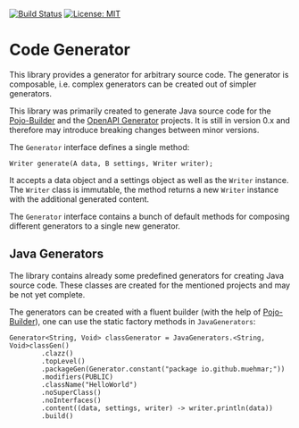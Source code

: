 [![Build Status](https://github.com/muehmar/code-generator/actions/workflows/gradle.yml/badge.svg?branch=master)](https://github.com/muehmar/code-generator/actions/workflows/gradle.yml)
[![License: MIT](https://img.shields.io/badge/License-MIT-yellow.svg)](https://github.com/muehmar/code-generator/blob/master/LICENSE)

# Code Generator

This library provides a generator for arbitrary source code. The generator is composable, i.e. complex generators can be
created out of simpler generators.

This library was primarily created to generate Java source code for
the [Pojo-Builder](https://github.com/muehmar/pojo-builder) and
the [OpenAPI Generator](https://github.com/muehmar/gradle-openapi-schema) projects. It is still in version 0.x and therefore
may introduce breaking changes between minor versions.

The `Generator` interface defines a single method:

```
Writer generate(A data, B settings, Writer writer);
```

It accepts a data object and a settings object as well as the `Writer` instance. The `Writer` class is immutable, the
method returns a new `Writer` instance with the additional generated content.

The `Generator` interface contains a bunch of default methods for composing different generators to a single new
generator.

## Java Generators

The library contains already some predefined generators for creating Java source code. These classes are created for the
mentioned projects and may be not yet complete.

The generators can be created with a fluent builder (with the help
of [Pojo-Builder](https://github.com/muehmar/pojo-builder)), one can use the static factory methods
in `JavaGenerators`:

```
Generator<String, Void> classGenerator = JavaGenerators.<String, Void>classGen()
        .clazz()
        .topLevel()
        .packageGen(Generator.constant("package io.github.muehmar;"))
        .modifiers(PUBLIC)
        .className("HelloWorld")
        .noSuperClass()
        .noInterfaces()
        .content((data, settings, writer) -> writer.println(data))
        .build()
```